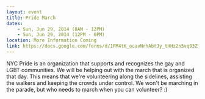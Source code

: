 ```yaml
---
layout: event
title: Pride March
dates:
    - Sun, Jun 29, 2014 (8AM - 12PM)
    - Sun, Jun 29, 2014 (12PM - 6PM)
location: More Information Coming
link: https://docs.google.com/forms/d/1FM4tK_ocavNrhAbtJy_tHHz2n5vq93ZfJzKYHlARONY/viewform
---
```

NYC Pride is an organization that supports and recognizes the gay and LGBT communities. We will be helping out with the march that is organized that day. This means that we're volunteering along the sidelines, assisting the walkers and keeping the crowds under control. We won't be marching in the parade, but who needs to march when you can volunteer? :)